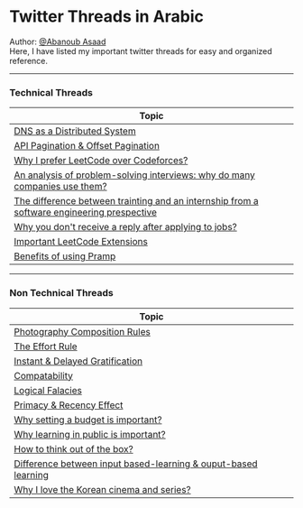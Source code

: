 # Twitter Threads in Arabic 
Author: [@Abanoub Asaad](https://twitter.com/abanoub7asaad) <br>
Here, I have listed my important twitter threads for easy and organized reference.

---

### Technical Threads

|                                             Topic                                                                                                          |
| ---------------------------------------------------------------------------------------------------------------------------------------------------------- |
| [DNS as a Distributed System](https://twitter.com/abanoub7asaad/status/1616435515313786882)                                                                |
| [API Pagination & Offset Pagination](https://twitter.com/avecRue/status/1648106122056814592)                                                               | 
| [Why I prefer LeetCode over Codeforces?](https://twitter.com/abanoub7asaad/status/1614348771026141184)                                                     |
| [An analysis of problem-solving interviews: why do many companies use them?](https://twitter.com/abanoub7asaad/status/1600943357336788992)                 |
| [The difference between trainting and an internship from a software engineering prespective](https://twitter.com/abanoub7asaad/status/1439976692026646533) |
| [Why you don't receive a reply after applying to jobs?](https://twitter.com/abanoub7asaad/status/1530124073686155264)                                      |
| [Important LeetCode Extensions](https://twitter.com/abanoub7asaad/status/1488617465085108234)                                                              |
| [Benefits of using Pramp](https://twitter.com/abanoub7asaad/status/1480500962775162883)                                                                    |

----

### Non Technical Threads

|                                             Topic                                                                                                          |
| ---------------------------------------------------------------------------------------------------------------------------------------------------------  |
| [Photography Composition Rules](https://twitter.com/abanoub7asaad/status/1613992623701889025)                                                              | 
| [The Effort Rule](https://twitter.com/abanoub7asaad/status/1647185540746297345)                                                                            |
| [Instant & Delayed Gratification](https://twitter.com/abanoub7asaad/status/1644443785382838278)                                                            |
| [Compatability](https://twitter.com/abanoub7asaad/status/1636855509897576451)                                                                              |
| [Logical Falacies](https://twitter.com/abanoub7asaad/status/1471793994879356929)                                                                           | 
| [Primacy & Recency Effect](https://twitter.com/abanoub7asaad/status/1479034056578895873)                                                                   |
| [Why setting a budget is important?](https://twitter.com/abanoub7asaad/status/1608798519367983105)                                                         |
| [Why learning in public is important?](https://twitter.com/abanoub7asaad/status/1602715342379384833)                                                       |
| [How to think out of the box?](https://twitter.com/abanoub7asaad/status/1591870516302077954)                                                               |
| [Difference between input based-learning & ouput-based learning](https://twitter.com/abanoub7asaad/status/1511040229788078089)                             |
| [Why I love the Korean cinema and series?](https://twitter.com/abanoub7asaad/status/1489798341047300098)                                                   |
